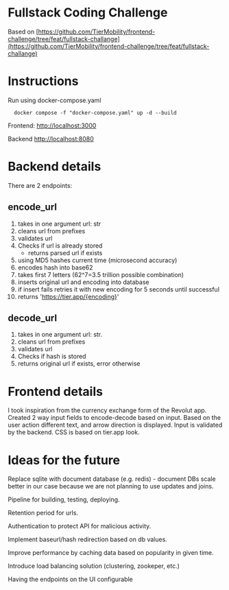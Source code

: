 # **Fullstack Coding Challenge**

Based on [https://github.com/TierMobility/frontend-challenge/tree/feat/fullstack-challange](https://github.com/TierMobility/frontend-challenge/tree/feat/fullstack-challange)

# Instructions

Run using docker-compose.yaml

      docker compose -f "docker-compose.yaml" up -d --build

Frontend: [http://localhost:3000](http://localhost:3000)

Backend [http://localhost:8080](http://localhost:8080/docs)

# Backend details

There are 2 endpoints:

## encode_url

1. takes in one argument url: str
2. cleans url from prefixes
3. validates url
4. Checks if url is already stored
   - returns parsed url if exists
5. using MD5 hashes current time (microsecond accuracy)
6. encodes hash into base62
7. takes first 7 letters (62^7=3.5 trillion possible combination)
8. inserts original url and encoding into database
9. if insert fails retries it with new encoding for 5 seconds until successful
10. returns 'https://tier.app/{encoding}'

## decode_url

1. takes in one argument url: str.
2. cleans url from prefixes
3. validates url
4. Checks if hash is stored
5. returns original url if exists, error otherwise

# Frontend details

I took inspiration from the currency exchange form of the Revolut app. Created 2 way input fields to encode-decode based on input.
Based on the user action different text, and arrow direction is displayed. Input is validated by the backend. CSS is based on tier.app look.

# Ideas for the future

Replace sqlite with document database (e.g. redis) - document DBs scale better in our case because we are not planning to use updates and joins.

Pipeline for building, testing, deploying.

Retention period for urls.

Authentication to protect API for malicious activity.

Implement baseurl/hash redirection based on db values.

Improve performance by caching data based on popularity in given time.

Introduce load balancing solution (clustering, zookeper, etc.)

Having the endpoints on the UI configurable
